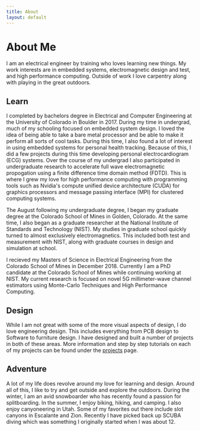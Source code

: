 ```yaml
---
title: About
layout: default
---
```


# About Me

I am an electrical engineer by training who loves learning new things. 
My work interests are in embedded systems, electromagnetic design and test, and high performance computing.
Outside of work I love carpentry along with playing in the great outdoors.


## Learn

I completed by bachelors degree in Electrical and Computer Engineering at the University of Colorado in Boulder in 2017.
During my time in undergrad, much of my schooling focused on embedded system design.
I loved the idea of being able to take a bare metal processor and be able to make it perform all sorts of cool tasks.
During this time, I also found a lot of interest in using embedded systems for personal health tracking.
Because of this, I did a few projects during this time developing personal electrocardiogram (ECG) systems.
Over the course of my undergrad I also participated in undergraduate research to accelerate full wave electromagnetic propogation using a finite difference time domain method (FDTD).
This is where I grew my love for high performance computing with programming tools such as Nvidia's compute unified device architecture (CUDA) for graphics processors and message passing interface (MPI) for clustered computing systems.

The August following my undergraduate degree, I began my graduate degree at the Colorado School of Mines in Golden, Colorado.
At the same time, I also began as a graduate researcher at the National Institute of Standards and Technology (NIST).
My studies in graduate school quickly turned to almost exclusively electromagnetics. 
This included both test and measurement with NIST, along with graduate courses in design and simulation at school.

I recieved my Masters of Science in Electrical Engineering from the Colorado School of Mines in December 2018.
Currently I am a PhD candidate at the Colorado School of Mines while continuing working at NIST.
My current research is focused on novel 5G millimeter-wave channel estimators using Monte-Carlo Techniques and High Performance Computing.
      

## Design

While I am not great with some of the more visual aspects of design, I do love engineering design.
This includes everything from PCB design to Software to furniture design. I have designed and built a number of 
projects in both of these areas. More information and step by step tutorials on each of my projects 
can be found under the <a href='#'>projects</a> page.


## Adventure

A lot of my life does revolve around my love for learning and design. 
Around all of this, I like to try and get outside and explore the outdoors.
During the winter, I am an avid snowboarder who has recently found a passion for splitboarding.
In the summer, I enjoy biking, hiking, and camping.
I also enjoy canyoneering in Utah. Some of my favorites out there include slot canyons in Escalante and Zion.
Recently I have picked back up SCUBA diving which was something I originally started when I was about 12.
     
<!--
You can use HTML elements in Markdown, such as the comment element, and they won't
be affected by a markdown parser. However, if you create an HTML element in your
markdown file, you cannot use markdown syntax within that element's contents.
-->